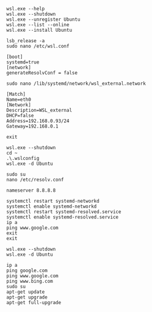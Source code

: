 ```
wsl.exe --help
wsl.exe --shutdown
wsl.exe --unregister Ubuntu
wsl.exe --list --online
wsl.exe --install Ubuntu
```

```
lsb_release -a
sudo nano /etc/wsl.conf
```

```
[boot]
systemd=true
[network]
generateResolvConf = false
```

`sudo nano /lib/systemd/network/wsl_external.network`

```
[Match]
Name=eth0
[Network]
Description=WSL_external
DHCP=false
Address=192.168.0.93/24
Gateway=192.168.0.1
```

`exit`

```
wsl.exe --shutdown
cd ~
.\.wslconfig
wsl.exe -d Ubuntu
```

```
sudo su
nano /etc/resolv.conf
```

```
nameserver 8.8.8.8
```

```
systemctl restart systemd-networkd
systemctl enable systemd-networkd
systemctl restart systemd-resolved.service
systemctl enable systemd-resolved.service
ip a
ping www.google.com
exit
exit
```

```
wsl.exe --shutdown
wsl.exe -d Ubuntu
```

```
ip a
ping google.com
ping www.google.com
ping www.bing.com
sudo su
apt-get update
apt-get upgrade
apt-get full-upgrade
```
